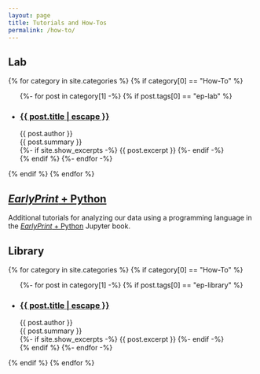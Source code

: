 ```yaml
---
layout: page
title: Tutorials and How-Tos
permalink: /how-to/
---
```


## Lab

{% for category in site.categories %}
  {% if category[0] == "How-To" %}
  <ul class="post-list">
    {%- for post in category[1] -%}
    {% if post.tags[0] == "ep-lab" %}
    <li>
      <h3 class="mb0">
        <a class="post-link fell f4 near-black link dim" href="{{ post.url | relative_url }}">
          {{ post.title | escape }}
        </a>
      </h3>
      <span class="post-meta">{{ post.author }}</span>
      <div class="post-meta">{{ post.summary }}</div>
      {%- if site.show_excerpts -%}
        {{ post.excerpt }}
      {%- endif -%}
    </li>
    {% endif %}
    {%- endfor -%}
  </ul>
  {% endif %}
{% endfor %}

## <a class="fell near-black link dim" target="_blank" href="https://earlyprint.org/jupyterbook/intro.html"><em>EarlyPrint</em> + Python</a>

<span class="post-meta">Additional tutorials for analyzing our data using a programming language in the <a class="near-black link dim" target="_blank" href="https://earlyprint.org/jupyterbook/intro.html">*EarlyPrint* + Python</a> Jupyter book.</span>

## Library

{% for category in site.categories %}
  {% if category[0] == "How-To" %}
  <ul class="post-list">
    {%- for post in category[1] -%}
    {% if post.tags[0] == "ep-library" %}
    <li>
      <h3 class="mb0">
        <a class="post-link fell f4 near-black link dim" href="{{ post.url | relative_url }}">
          {{ post.title | escape }}
        </a>
      </h3>
      <span class="post-meta">{{ post.author }}</span>
      <div class="post-meta">{{ post.summary }}</div>
      {%- if site.show_excerpts -%}
        {{ post.excerpt }}
      {%- endif -%}
    </li>
    {% endif %}
    {%- endfor -%}
  </ul>
  {% endif %}
{% endfor %}

